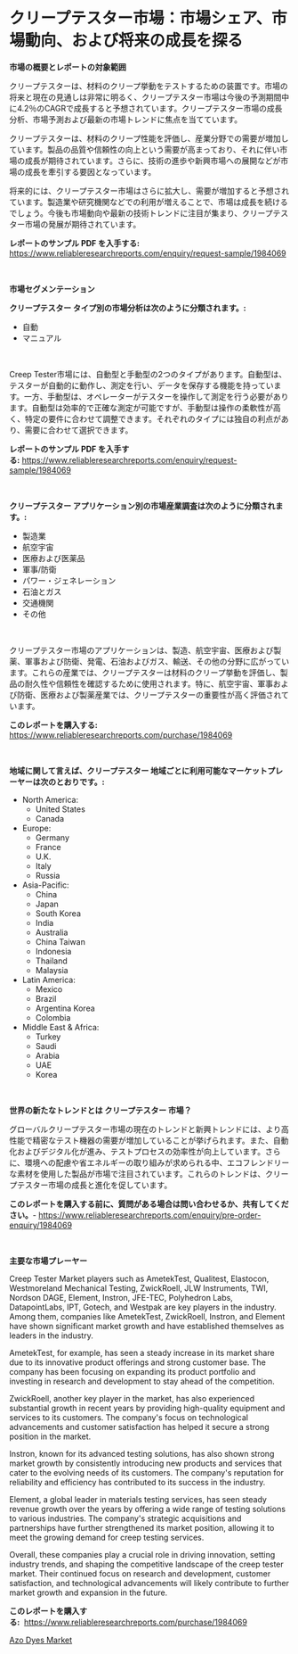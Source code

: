 <p><h1>クリープテスター市場：市場シェア、市場動向、および将来の成長を探る</h1></p><p><strong>市場の概要とレポートの対象範囲</strong></p>
<p><p>クリープテスターは、材料のクリープ挙動をテストするための装置です。市場の将来と現在の見通しは非常に明るく、クリープテスター市場は今後の予測期間中に4.2％のCAGRで成長すると予想されています。クリープテスター市場の成長分析、市場予測および最新の市場トレンドに焦点を当てています。</p><p>クリープテスターは、材料のクリープ性能を評価し、産業分野での需要が増加しています。製品の品質や信頼性の向上という需要が高まっており、それに伴い市場の成長が期待されています。さらに、技術の進歩や新興市場への展開などが市場の成長を牽引する要因となっています。</p><p>将来的には、クリープテスター市場はさらに拡大し、需要が増加すると予想されています。製造業や研究機関などでの利用が増えることで、市場は成長を続けるでしょう。今後も市場動向や最新の技術トレンドに注目が集まり、クリープテスター市場の発展が期待されています。</p></p>
<p><strong>レポートのサンプル PDF を入手する:</strong> <a href="https://www.reliableresearchreports.com/enquiry/request-sample/1984069">https://www.reliableresearchreports.com/enquiry/request-sample/1984069</a></p>
<p>&nbsp;</p>
<p><strong>市場セグメンテーション</strong></p>
<p><strong>クリープテスター タイプ別の市場分析は次のように分類されます。:</strong></p>
<p><ul><li>自動</li><li>マニュアル</li></ul></p>
<p>&nbsp;</p>
<p><p>Creep Tester市場には、自動型と手動型の2つのタイプがあります。自動型は、テスターが自動的に動作し、測定を行い、データを保存する機能を持っています。一方、手動型は、オペレーターがテスターを操作して測定を行う必要があります。自動型は効率的で正確な測定が可能ですが、手動型は操作の柔軟性が高く、特定の要件に合わせて調整できます。それぞれのタイプには独自の利点があり、需要に合わせて選択できます。</p></p>
<p><strong>レポートのサンプル PDF を入手する:</strong>&nbsp;<a href="https://www.reliableresearchreports.com/enquiry/request-sample/1984069">https://www.reliableresearchreports.com/enquiry/request-sample/1984069</a></p>
<p>&nbsp;</p>
<p><strong> クリープテスター アプリケーション別の市場産業調査は次のように分類されます。:</strong></p>
<p><ul><li>製造業</li><li>航空宇宙</li><li>医療および医薬品</li><li>軍事/防衛</li><li>パワー・ジェネレーション</li><li>石油とガス</li><li>交通機関</li><li>その他</li></ul></p>
<p>&nbsp;</p>
<p><p>クリープテスター市場のアプリケーションは、製造、航空宇宙、医療および製薬、軍事および防衛、発電、石油およびガス、輸送、その他の分野に広がっています。これらの産業では、クリープテスターは材料のクリープ挙動を評価し、製品の耐久性や信頼性を確認するために使用されます。特に、航空宇宙、軍事および防衛、医療および製薬産業では、クリープテスターの重要性が高く評価されています。</p></p>
<p><strong>このレポートを購入する:</strong>&nbsp; <a href="https://www.reliableresearchreports.com/purchase/1984069">https://www.reliableresearchreports.com/purchase/1984069</a></p>
<p>&nbsp;</p>
<p><strong>地域に関して言えば、クリープテスター 地域ごとに利用可能なマーケットプレーヤーは次のとおりです。:</strong></p>
<p><ul>
    <li>
        North America:
        <ul>
            <li>United States</li>
            <li>Canada</li>
        </ul>
    </li>
    <li>
        Europe:
        <ul>
            <li>Germany</li>
            <li>France</li>
            <li>U.K.</li>
            <li>Italy</li>
            <li>Russia</li>
        </ul>
    </li>
    <li>
        Asia-Pacific:
        <ul>
            <li>China</li>
            <li>Japan</li>
            <li>South Korea</li>
            <li>India</li>
            <li>Australia</li>
            <li>China Taiwan</li>
            <li>Indonesia</li>
            <li>Thailand</li>
            <li>Malaysia</li>
        </ul>
    </li>
    <li>
        Latin America:
        <ul>
            <li>Mexico</li>
            <li>Brazil</li>
            <li>Argentina Korea</li>
            <li>Colombia</li>
        </ul>
    </li>
    <li>
        Middle East & Africa:
        <ul>
            <li>Turkey</li>
            <li>Saudi</li>
            <li>Arabia</li>
            <li>UAE</li>
            <li>Korea</li>
        </ul>
    </li>
    </ul></p>
<p>&nbsp;</p>
<p><strong>世界の新たなトレンドとは クリープテスター 市場？</strong></p>
<p><p>グローバルクリープテスター市場の現在のトレンドと新興トレンドには、より高性能で精密なテスト機器の需要が増加していることが挙げられます。また、自動化およびデジタル化が進み、テストプロセスの効率性が向上しています。さらに、環境への配慮や省エネルギーの取り組みが求められる中、エコフレンドリーな素材を使用した製品が市場で注目されています。これらのトレンドは、クリープテスター市場の成長と進化を促しています。</p></p>
<p><strong>このレポートを購入する前に、質問がある場合は問い合わせるか、共有してください。</strong>- <a href="https://www.reliableresearchreports.com/enquiry/pre-order-enquiry/1984069">https://www.reliableresearchreports.com/enquiry/pre-order-enquiry/1984069</a></p>
<p>&nbsp;</p>
<p><strong>主要な市場プレーヤー</strong></p>
<p><p>Creep Tester Market players such as AmetekTest, Qualitest, Elastocon, Westmoreland Mechanical Testing, ZwickRoell, JLW Instruments, TWI, Nordson DAGE, Element, Instron, JFE-TEC, Polyhedron Labs, DatapointLabs, IPT, Gotech, and Westpak are key players in the industry. Among them, companies like AmetekTest, ZwickRoell, Instron, and Element have shown significant market growth and have established themselves as leaders in the industry.</p><p>AmetekTest, for example, has seen a steady increase in its market share due to its innovative product offerings and strong customer base. The company has been focusing on expanding its product portfolio and investing in research and development to stay ahead of the competition.</p><p>ZwickRoell, another key player in the market, has also experienced substantial growth in recent years by providing high-quality equipment and services to its customers. The company's focus on technological advancements and customer satisfaction has helped it secure a strong position in the market.</p><p>Instron, known for its advanced testing solutions, has also shown strong market growth by consistently introducing new products and services that cater to the evolving needs of its customers. The company's reputation for reliability and efficiency has contributed to its success in the industry.</p><p>Element, a global leader in materials testing services, has seen steady revenue growth over the years by offering a wide range of testing solutions to various industries. The company's strategic acquisitions and partnerships have further strengthened its market position, allowing it to meet the growing demand for creep testing services.</p><p>Overall, these companies play a crucial role in driving innovation, setting industry trends, and shaping the competitive landscape of the creep tester market. Their continued focus on research and development, customer satisfaction, and technological advancements will likely contribute to further market growth and expansion in the future.</p></p>
<p><strong>このレポートを購入する:</strong>&nbsp;&nbsp;<a href="https://www.reliableresearchreports.com/purchase/1984069">https://www.reliableresearchreports.com/purchase/1984069</a></p>
<p><p><a href="https://eight-handstand-8fb.notion.site/Azo-Dyes-Market-Research-Report-The-Key-To-Successful-Business-Strategy-Forecasted-for-Period-from--bb2f79a760e4450e8a4025d757f99a6f">Azo Dyes Market</a></p></p>